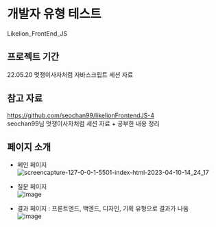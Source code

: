 # 개발자 유형 테스트
Likelion_FrontEnd_JS

## 프로젝트 기간
22.05.20 멋쟁이사자처럼 자바스크립트 세션 자료  

## 참고 자료
https://github.com/seochan99/likelionFrontendJS-4  
seochan99님 멋쟁이사자처럼 세션 자료 + 공부한 내용 정리

## 페이지 소개
- 메인 페이지  
![screencapture-127-0-0-1-5501-index-html-2023-04-10-14_24_17](https://user-images.githubusercontent.com/82208408/230832763-f72c650d-6987-4f53-94b9-86b7ee964766.png)

- 질문 페이지  
![image](https://user-images.githubusercontent.com/82208408/230832851-32c3ac35-9748-436e-b2ae-a2683027e758.png)

- 결과 페이지 : 프론트엔드, 백엔드, 디자인, 기획 유형으로 결과가 나옴  
![image](https://user-images.githubusercontent.com/82208408/230832914-cdd88f75-ebe3-49ac-b6db-1508448aaa2b.png)
